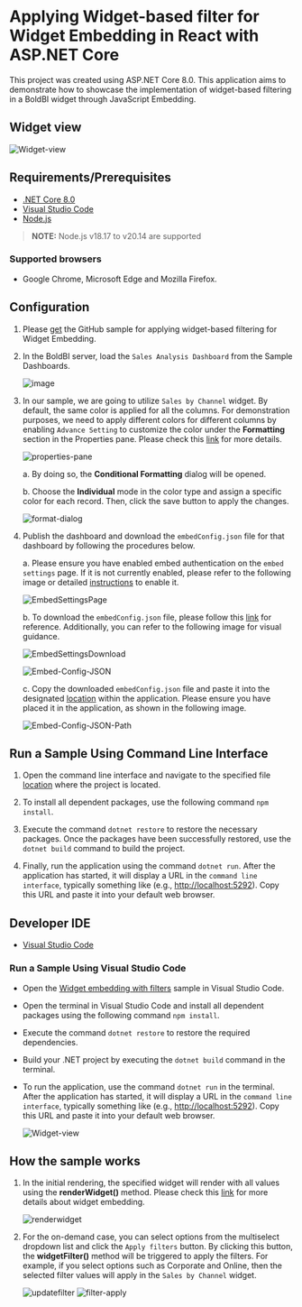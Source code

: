 # Applying Widget-based filter for Widget Embedding in React with ASP.NET Core

This project was created using ASP.NET Core 8.0. This application aims to demonstrate how to showcase the implementation of widget-based filtering in a BoldBI widget through JavaScript Embedding.

## Widget view

   ![Widget-view](https://github.com/boldbi/samples/assets/129487075/857fd291-9498-4155-a9cc-f040c7c9be53)

## Requirements/Prerequisites

* [.NET Core 8.0](https://dotnet.microsoft.com/download/dotnet-core)
* [Visual Studio Code](https://code.visualstudio.com/download)
* [Node.js](https://nodejs.org/en/)

> **NOTE:** Node.js v18.17 to v20.14 are supported

### Supported browsers
  
* Google Chrome, Microsoft Edge and Mozilla Firefox.

## Configuration

1. Please [get](https://github.com/boldbi/samples/tree/master/Scenario%20Based%20Samples/Widget%20embedding%20with%20filters) the GitHub sample for applying widget-based filtering for Widget Embedding.

2. In the BoldBI server, load the `Sales Analysis Dashboard` from the Sample Dashboards.

   ![image](https://github.com/boldbi/samples/assets/129487075/b7b0c2d8-8d51-444d-811a-feccf44659bc)

3. In our sample, we are going to utilize `Sales by Channel` widget. By default, the same color is applied for all the columns. For demonstration purposes, we need to apply different colors for different columns by enabling `Advance Setting` to customize the color under the **Formatting** section in the Properties pane. Please check this [link](https://help.boldbi.com/visualizing-data/visualization-widgets/column-chart/#formatting?utm_source=github&utm_medium=backlinks) for more details.

   ![properties-pane](https://github.com/boldbi/samples/assets/129487075/37f6625e-efa3-42c8-939f-e34d9c8f7c2e)

    a. By doing so, the **Conditional Formatting** dialog will be opened.

    b. Choose the **Individual** mode in the color type and assign a specific color for each record. Then, click the save button to apply the changes.

      ![format-dialog](https://github.com/boldbi/samples/assets/129487075/87f32737-1abf-449d-9bea-f4d6857db9af)

4. Publish the dashboard and download the `embedConfig.json` file for that dashboard by following the procedures below.

    a. Please ensure you have enabled embed authentication on the `embed settings` page. If it is not currently enabled, please refer to the following image or detailed [instructions](https://help.boldbi.com/site-administration/embed-settings/#get-embed-secret-code?utm_source=github&utm_medium=backlinks) to enable it.

    ![EmbedSettingsPage](https://github.com/boldbi/samples/assets/92368448/972a932c-94b1-450a-96db-79dc496751f3)

    b. To download the `embedConfig.json` file, please follow this [link](https://help.boldbi.com/site-administration/embed-settings/#get-embed-configuration-file?utm_source=github&utm_medium=backlinks) for reference. Additionally, you can refer to the following image for visual guidance.

    ![EmbedSettingsDownload](https://github.com/boldbi/samples/assets/92368448/cc4d65e1-392f-436c-ad27-6e2b636fc6b6)

    ![Embed-Config-JSON](https://github.com/boldbi/samples/assets/92368448/53c1eddb-1d55-47d7-8e12-502ad6d74dd9)

    c. Copy the downloaded `embedConfig.json` file and paste it into the designated [location](https://github.com/boldbi/samples/tree/master/Scenario%20Based%20Samples/Widget%20embedding%20with%20filters) within the application. Please ensure you have placed it in the application, as shown in the following image.

    ![Embed-Config-JSON-Path](https://github.com/boldbi/samples/assets/129487075/e3faaef9-801f-47c6-97ab-9c2f39c60e09)

## Run a Sample Using Command Line Interface

1. Open the command line interface and navigate to the specified file [location](https://github.com/boldbi/samples/tree/master/Scenario%20Based%20Samples/Widget%20embedding%20with%20filters) where the project is located.

2. To install all dependent packages, use the following command `npm install`.

3. Execute the command `dotnet restore` to restore the necessary packages. Once the packages have been successfully restored, use the `dotnet build` command to build the project.
  
4. Finally, run the application using the command `dotnet run`. After the application has started, it will display a URL in the `command line interface`, typically something like (e.g., <http://localhost:5292>). Copy this URL and paste it into your default web browser.

## Developer IDE

* [Visual Studio Code](https://code.visualstudio.com/download)

### Run a Sample Using Visual Studio Code

* Open the [Widget embedding with filters](https://github.com/boldbi/samples/tree/master/Scenario%20Based%20Samples/Widget%20embedding%20with%20filters) sample in Visual Studio Code.

* Open the terminal in Visual Studio Code and install all dependent packages using the following command `npm install`.

* Execute the command `dotnet restore` to restore the required dependencies.

* Build your .NET project by executing the `dotnet build` command in the terminal.

* To run the application, use the command `dotnet run` in the terminal. After the application has started, it will display a URL in the `command line interface`, typically something like (e.g., <http://localhost:5292>). Copy this URL and paste it into your default web browser.

  ![Widget-view](https://github.com/boldbi/samples/assets/129487075/857fd291-9498-4155-a9cc-f040c7c9be53)
  
## How the sample works

1. In the initial rendering, the specified widget will render with all values using the **renderWidget()** method. Please check this [link](https://help.boldbi.com/embedding-options/embedding-sdk/embedding-a-widget/?utm_source=github&utm_medium=backlinks) for more details about widget embedding.

   ![renderwidget](https://github.com/boldbi/samples/assets/129487075/c8f5b7ef-e1fe-43d2-ba7f-56d79d68cd57)

2. For the on-demand case, you can select options from the multiselect dropdown list and click the `Apply filters` button. By clicking this button, the **widgetFilter()** method will be triggered to apply the filters. For example, if you select options such as Corporate and Online, then the selected filter values will apply in the `Sales by Channel` widget.

   ![updatefilter](https://github.com/boldbi/samples/assets/129487075/ce04cc33-1f2a-4242-9140-8a78225a8a76)
   ![filter-apply](https://github.com/boldbi/samples/assets/129487075/938a0ab1-49e9-490b-ad77-3e0dd717df1e)
